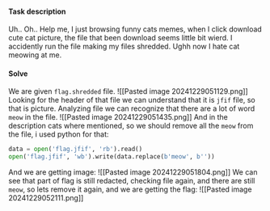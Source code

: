 #### Task description
Uh.. Oh.. Help me, I just browsing funny cats memes, when I click download cute cat picture, the file that been download seems little bit wierd. I accidently run the file making my files shredded. Ughh now I hate cat meowing at me.

#### Solve
We are given `flag.shredded` file.
![[Pasted image 20241229051129.png]]
Looking for the header of that file we can understand that it is `jfif` file, so that is picture. 
Analyzing file we can recognize that there are a lot of word `meow` in the file.
![[Pasted image 20241229051435.png]]
And in the description cats where mentioned, so we should remove all the `meow` from the file, i used python for that:
```python
data = open('flag.jfif', 'rb').read()
open('flag.jfif', 'wb').write(data.replace(b'meow', b''))
```
And we are getting image:
![[Pasted image 20241229051804.png]]
We can see that part of flag is still redacted, checking file again, and there are still `meow`, so lets remove it again, and we are getting the flag:
![[Pasted image 20241229052111.png]]
